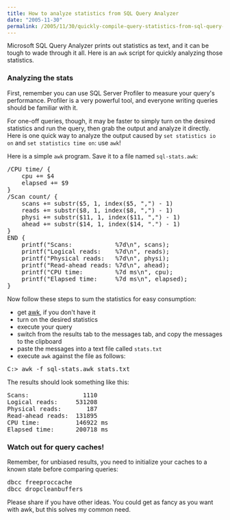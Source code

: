 ```yaml
---
title: How to analyze statistics from SQL Query Analyzer
date: "2005-11-30"
permalink: /2005/11/30/quickly-compile-query-statistics-from-sql-query-analyzer/
---
```

Microsoft SQL Query Analyzer prints out statistics as text, and it can be tough to wade through it all. Here is an `awk` script for quickly analyzing those statistics.

### Analyzing the stats

First, remember you can use SQL Server Profiler to measure your query's performance. Profiler is a very powerful tool, and everyone writing queries should be familiar with it.

For one-off queries, though, it may be faster to simply turn on the desired statistics and run the query, then grab the output and analyze it directly. Here is one quick way to analyze the output caused by `set statistics io on` and `set statistics time on`: use `awk`!

Here is a simple `awk` program. Save it to a file named `sql-stats.awk`:

<pre>/CPU time/ {
    cpu += $4
    elapsed += $9
}
/Scan count/ {
    scans += substr($5, 1, index($5, ",") - 1)
    reads += substr($8, 1, index($8, ",") - 1)
    physi += substr($11, 1, index($11, ",") - 1)
    ahead += substr($14, 1, index($14, ".") - 1)
}
END {
    printf("Scans:            %7d\n", scans);
    printf("Logical reads:    %7d\n", reads);
    printf("Physical reads:   %7d\n", physi);
    printf("Read-ahead reads: %7d\n", ahead);
    printf("CPU time:         %7d ms\n", cpu);
    printf("Elapsed time:     %7d ms\n", elapsed);
}</pre>

Now follow these steps to sum the statistics for easy consumption:

*   get [awk][1], if you don't have it
*   turn on the desired statistics
*   execute your query
*   switch from the results tab to the messages tab, and copy the messages to the clipboard
*   paste the messages into a text file called `stats.txt`
*   execute `awk` against the file as follows:

<pre>C:> awk -f sql-stats.awk stats.txt</pre>

The results should look something like this:

<pre>Scans:               1110
Logical reads:     531208
Physical reads:       187
Read-ahead reads:  131895
CPU time:          146922 ms
Elapsed time:      200718 ms</pre>

### Watch out for query caches!

Remember, for unbiased results, you need to initialize your caches to a known state before comparing queries:

<pre>dbcc freeproccache
dbcc dropcleanbuffers</pre>

Please share if you have other ideas. You could get as fancy as you want with awk, but this solves my common need.

 [1]: http://cm.bell-labs.com/cm/cs/who/bwk/awk95.exe
